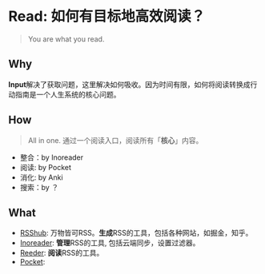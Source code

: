 # Read: 如何有目标地高效阅读？

> You are what you read.

## Why

**Input**解决了获取问题，这里解决如何吸收。因为时间有限，如何将阅读转换成行动指南是一个人生系统的核心问题。


## How 

> All in one. 通过一个阅读入口，阅读所有「**核心**」内容。

* 整合：by Inoreader
* 阅读: by Pocket 
* 消化: by Anki
* 搜索：by ？

## What 

* [RSShub](https://github.com/DIYgod/RSSHub): 万物皆可RSS。**生成**RSS的工具，包括各种网站，如掘金，知乎。
* [Inoreader](https://www.inoreader.com/): **管理**RSS的工具, 包括云端同步，设置过滤器。
* [Reeder](https://reederapp.com/): **阅读**RSS的工具。
* [Pocket](https://getpocket.com): 
